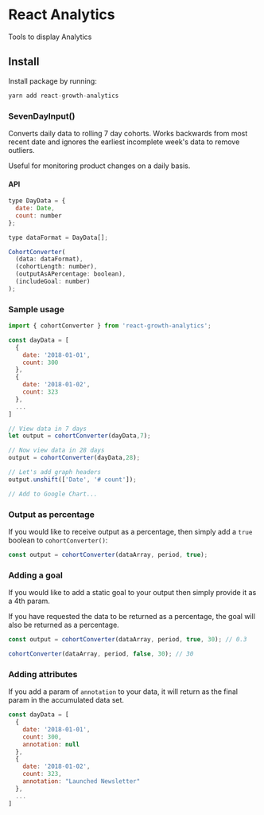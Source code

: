 # React Analytics

Tools to display Analytics

## Install

Install package by running:

```javascript
yarn add react-growth-analytics
```

### SevenDayInput()

Converts daily data to rolling 7 day cohorts. Works backwards from most recent date and ignores the earliest incomplete week's data to remove outliers.

Useful for monitoring product changes on a daily basis.

#### API

```javascript
type DayData = {
  date: Date,
  count: number
};

type dataFormat = DayData[];

CohortConverter(
  (data: dataFormat),
  (cohortLength: number),
  (outputAsAPercentage: boolean),
  (includeGoal: number)
);
```

### Sample usage

```javascript
import { cohortConverter } from 'react-growth-analytics';

const dayData = [
  {
    date: '2018-01-01',
    count: 300
  },
  {
    date: '2018-01-02',
    count: 323
  },
  ...
]

// View data in 7 days
let output = cohortConverter(dayData,7);

// Now view data in 28 days
output = cohortConverter(dayData,28);

// Let's add graph headers
output.unshift(['Date', '# count']);

// Add to Google Chart...
```

### Output as percentage

If you would like to receive output as a percentage, then simply add a `true` boolean to `cohortConverter()`:

```javascript
const output = cohortConverter(dataArray, period, true);
```

### Adding a goal

If you would like to add a static goal to your output then simply provide it as a 4th param.

If you have requested the data to be returned as a percentage, the goal will also be returned as a percentage.

```javascript
const output = cohortConverter(dataArray, period, true, 30); // 0.3

cohortConverter(dataArray, period, false, 30); // 30
```

### Adding attributes

If you add a param of `annotation` to your data, it will return as the final param in the accumulated data set.

```javascript
const dayData = [
  {
    date: '2018-01-01',
    count: 300,
    annotation: null
  },
  {
    date: '2018-01-02',
    count: 323,
    annotation: "Launched Newsletter"
  },
  ...
]
```
